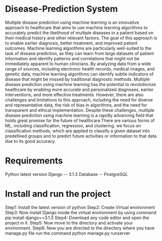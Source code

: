 # Disease-Prediction System
Multiple disease prediction using machine learning is an innovative approach to healthcare that aims to use machine learning algorithms to accurately predict the likelihood of multiple diseases in a patient based on their medical history and other relevant factors. The goal of this approach is to enable earlier diagnosis, better treatment, and improved patient outcomes. Machine learning algorithms are particularly well-suited to the task of disease prediction, as they can learn from large datasets of patient information and identify patterns and correlations that might not be immediately apparent to human clinicians. By analyzing data from a wide range of sources, including electronic health records, medical images, and genetic data, machine learning algorithms can identify subtle indicators of disease that might be missed by traditional diagnostic methods. Multiple disease prediction using machine learning has the potential to revolutionize healthcare by enabling more accurate and personalized diagnoses, earlier interventions, and more effective treatments. However, there are also challenges and limitations to this approach, including the need for diverse and representative data, the risk of bias in algorithms, and the need for transparent and ethical implementation. Despite these challenges, multiple disease prediction using machine learning is a rapidly advancing field that holds great promise for the future of healthcare.There are various forms of ML, including classification, regression, and clustering.  we focus on classification methods, which are applied to classify a given dataset into predefined groups and to predict future activities or information to that data due to its good accuracy.
# Requirements
Python latest version
Django -- 3.1.3
Database -- PostgreSQL

# Install and run the project
Step1: Install the latest version of python
Step2: Create Virtual environment
Step3: Now install Django inside the virtual environment by using command pip install django==3.1.3
Step4: Download any code editor and open the project in it.
Step5: Now move to the directory and activate your environment.
Step6: Now you are directed to the directory where you have manage.py file run the command python manage.py runserver
